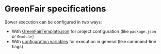 # GreenFair specifications

Bower execution can be configured in two ways:

- With [GreenFairTemplate.json](./json.md) for project configuration (like `package.json` or `Gemfile`)
- With [configuration variables](./config.md) for execution in general (like command-line flags)
